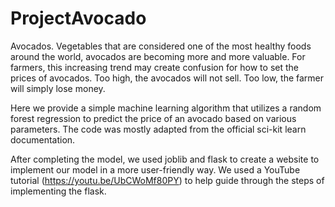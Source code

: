 # ProjectAvocado
Avocados. Vegetables that are considered one of the most healthy foods around the world, avocados are becoming more and more valuable. For farmers, this increasing trend may create confusion for how to set the prices of avocados. Too high, the avocados will not sell. Too low, the farmer will simply lose money.

Here we provide a simple machine learning algorithm that utilizes a random forest regression to predict the price of an avocado based on various parameters. The code was mostly adapted from the official sci-kit learn documentation.

After completing the model, we used joblib and flask to create a website to implement our model in a more user-friendly way. We used a YouTube tutorial (https://youtu.be/UbCWoMf80PY) to help guide through the steps of implementing the flask. 
